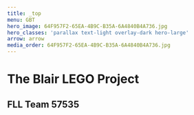 ```yaml
---
title: _top
menu: GBT
hero_image: 64F957F2-65EA-4B9C-B35A-6A4840B4A736.jpg
hero_classes: 'parallax text-light overlay-dark hero-large'
arrow: arrow
media_order: 64F957F2-65EA-4B9C-B35A-6A4840B4A736.jpg
---
```


# **The Blair LEGO Project**
## FLL Team 57535
